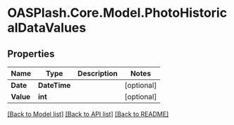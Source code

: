 # OASPlash.Core.Model.PhotoHistoricalDataValues

## Properties

Name | Type | Description | Notes
------------ | ------------- | ------------- | -------------
**Date** | **DateTime** |  | [optional] 
**Value** | **int** |  | [optional] 

[[Back to Model list]](../README.md#documentation-for-models) [[Back to API list]](../README.md#documentation-for-api-endpoints) [[Back to README]](../README.md)

